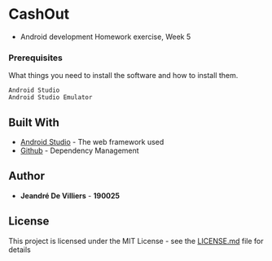 # CashOut

* Android development Homework exercise, Week 5

### Prerequisites

What things you need to install the software and how to install them.

```
Android Studio
Android Studio Emulator
```

## Built With

* [Android Studio](https://developer.android.com/) - The web framework used
* [Github](https://github.com/) - Dependency Management

## Author

* **Jeandré De Villiers** - **190025**

## License

This project is licensed under the MIT License - see the [LICENSE.md](LICENSE.md) file for details
